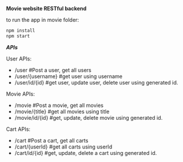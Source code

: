 **Movie website RESTful backend**

to run the app in movie folder:

```javascript
npm install
npm start
```

***APIs***

User APIs:
* /user #Post a user, get all users
* /user/{username} #get user using username
* /user/id/{id} #get user, update user, delete user using generated id.

Movie APIs:
* /movie  #Post a movie, get all movies
* /movie/{title} #get all movies using title
* /movie/id/{id} #get, update, delete movie using generated id.

Cart APIs:
* /cart #Post a cart, get all carts
* /cart/{userId} #get all carts using userId
* /cart/id/{id} #get, update, delete a cart using generated id.

